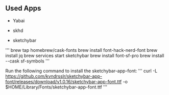 ## Used Apps

- Yabai
- skhd


- sketchybar

'''
brew tap homebrew/cask-fonts
brew install font-hack-nerd-font
brew install jq
brew services start sketchybar
brew install font-sf-pro
brew install --cask sf-symbols
'''

Run the following command to install the sketchybar-app-font:
'''
curl -L https://github.com/kvndrsslr/sketchybar-app-font/releases/download/v1.0.16/sketchybar-app-font.ttf -o $HOME/Library/Fonts/sketchybar-app-font.ttf
'''
